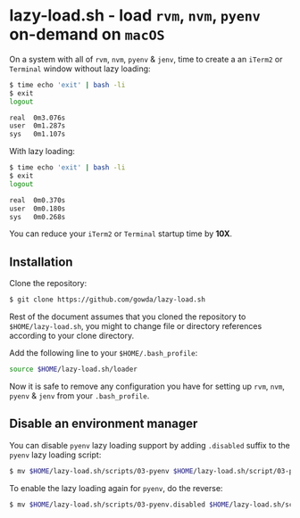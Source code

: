 # lazy-load.sh - load `rvm`, `nvm`, `pyenv` on-demand on `macOS`

On a system with all of `rvm`, `nvm`, `pyenv` & `jenv`, time to create a
an `iTerm2` or `Terminal` window without lazy loading:
```bash
$ time echo 'exit' | bash -li
$ exit
logout

real  0m3.076s
user  0m1.287s
sys   0m1.107s
```

With lazy loading:
```bash
$ time echo 'exit' | bash -li
$ exit
logout

real  0m0.370s
user  0m0.180s
sys   0m0.268s
```

You can reduce your `iTerm2` or `Terminal` startup time by **10X**.

## Installation
Clone the repository:
```bash
$ git clone https://github.com/gowda/lazy-load.sh
```

Rest of the document assumes that you cloned the repository to `$HOME/lazy-load.sh`,
you might to change file or directory references according to your clone directory.

Add the following line to your `$HOME/.bash_profile`:
```bash
source $HOME/lazy-load.sh/loader
```

Now it is safe to remove any configuration you have for setting up `rvm`, `nvm`,
`pyenv` & `jenv` from your `.bash_profile`.

## Disable an environment manager
You can disable `pyenv` lazy loading support by adding `.disabled` suffix to
the `pyenv` lazy loading script:
```bash
$ mv $HOME/lazy-load.sh/scripts/03-pyenv $HOME/lazy-load.sh/script/03-pyenv.disabled
```

To enable the lazy loading again for `pyenv`, do the reverse:
```bash
$ mv $HOME/lazy-load.sh/scripts/03-pyenv.disabled $HOME/lazy-load.sh/script/03-pyenv
```
